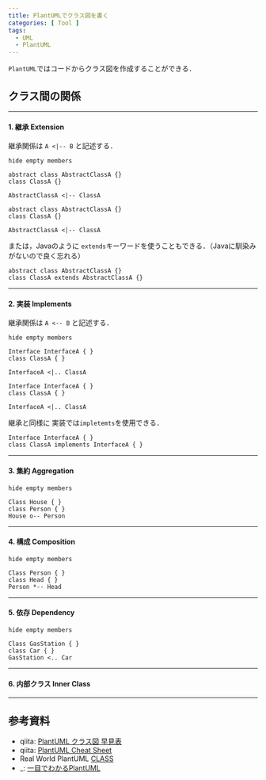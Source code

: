 ```yaml
---
title: PlantUMLでクラス図を書く
categories: [ Tool ]
tags:
  - UML
  - PlantUML
---
```


`PlantUML`ではコードからクラス図を作成することができる．


## クラス間の関係

---

#### 1. 継承 Extension

継承関係は `A <|-- B` と記述する．

```puml
hide empty members

abstract class AbstractClassA {}
class ClassA {}

AbstractClassA <|-- ClassA
```

```
abstract class AbstractClassA {}
class ClassA {}

AbstractClassA <|-- ClassA
```

または，Javaのように `extends`キーワードを使うこともできる．（Javaに馴染みがないので良く忘れる）

```
abstract class AbstractClassA {}
class ClassA extends AbstractClassA {}
```

---

#### 2. 実装 Implements
継承関係は `A <-- B` と記述する．

```puml
hide empty members

Interface InterfaceA { }
class ClassA { }

InterfaceA <|.. ClassA
```

```
Interface InterfaceA { }
class ClassA { }

InterfaceA <|.. ClassA
```

継承と同様に 実装では`impletemts`を使用できる．

```
Interface InterfaceA { }
class ClassA implements InterfaceA { }
```

---

#### 3. 集約 Aggregation

```puml
hide empty members

Class House { }
class Person { }
House o-- Person
```

---

#### 4. 構成 Composition

```puml
hide empty members

Class Person { }
class Head { }
Person *-- Head
```

---

#### 5. 依存 Dependency

```puml
hide empty members

Class GasStation { }
class Car { }
GasStation <.. Car
```


---

#### 6. 内部クラス Inner Class

---

## 参考資料
- qiita: [PlantUML クラス図 早見表](https://qiita.com/kyonc5/items/4d536cb59fd7c41debc1)
- qiita: [PlantUML Cheat Sheet](https://qiita.com/ogomr/items/0b5c4de7f38fd1482a48)
- Real World PlantUML [CLASS](https://real-world-plantuml.com/?type=class)
- _: [一目でわかるPlantUML](https://plantuml.com/ja-dark/)
